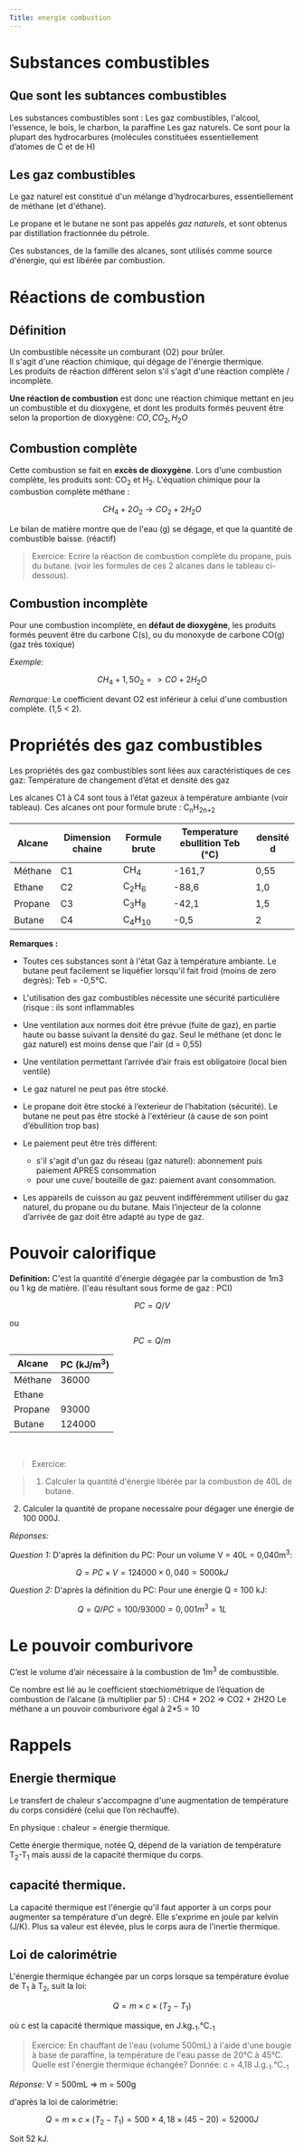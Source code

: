 ```yaml
---
Title: energie combustion
---
```


# Substances combustibles
## Que sont les subtances combustibles
Les substances combustibles sont : Les gaz combustibles, l'alcool, l'essence, le bois, le charbon, la paraffine Les gaz naturels. Ce sont pour la plupart des hydrocarbures (molécules constituées essentiellement d’atomes de C et de H) 

## Les gaz combustibles
Le gaz naturel est constitué d'un mélange d'hydrocarbures, essentiellement de méthane (et d'éthane).

Le propane et le butane ne sont pas appelés *gaz naturels*, et sont obtenus par distillation fractionnée du pétrole.

Ces substances, de la famille des alcanes, sont utilisés comme source d'énergie, qui est libérée par combustion.

# Réactions de combustion
## Définition
Un combustible nécessite un comburant (O2) pour brûler.<br>
Il s'agit d'une réaction chimique, qui dégage de l'énergie thermique.<br>
Les produits de réaction diffèrent selon s'il s'agit d'une réaction complète / incomplète. 

**Une réaction de combustion** est donc une réaction chimique mettant en jeu un combustible et du dioxygène, et dont les produits formés peuvent être selon la proportion de dioxygène: $CO, CO_2, H_2O$

## Combustion complète
Cette combustion se fait en **excès de dioxygène**. Lors d'une combustion complète, les produits sont: CO<sub>2</sub> et H<sub>2</sub>.
L'équation chimique pour la combustion complète méthane : 

$$CH_4 + 2O_2 \rightarrow CO_2 + 2H_2O$$
    
Le bilan de matière montre que de l'eau (g) se dégage, et que la quantité de  combustible baisse. (réactif)
 
> Exercice: Ecrire la réaction de combustion complète du propane, puis du butane. (voir les formules de ces 2 alcanes dans le tableau ci-dessous).   
    
## Combustion incomplète
Pour une combustion incomplète, en **défaut de dioxygène**, les produits formés peuvent être du carbone C(s), ou du monoxyde de carbone CO(g) (gaz très toxique)

*Exemple:* 

$$CH_4 + 1,5 O_2 => CO + 2H_2O$$

*Remarque:* Le coefficient devant O2 est inférieur à celui d'une combustion complète. (1,5 < 2).

# Propriétés des gaz combustibles

Les propriétés des gaz combustibles sont liées aux caractéristiques de ces gaz: Température de changement d’état et densité des gaz

Les alcanes C1 à C4 sont tous à l’état gazeux à température ambiante (voir tableau). Ces alcanes ont pour formule brute : C<sub>n</sub>H<sub>2n+2</sub>


| Alcane | Dimension chaine | Formule brute | Temperature ebullition Teb (°C) | densité d |
| --- | --- | --- | --- | --- |
|Méthane | C1 |  CH<sub>4</sub> | -161,7 | 0,55 |
| Ethane | C2  |  C<sub>2</sub>H<sub>6</sub> | -88,6  | 1,0 |
| Propane | C3  | C<sub>3</sub>H<sub>8</sub> | -42,1 |  1,5 |
| Butane  | C4  | C<sub>4</sub>H<sub>10</sub> | -0,5 | 2 |

**Remarques :** 

* Toutes ces substances sont à l'état Gaz à température ambiante. Le butane peut facilement se liquéfier lorsqu'il fait froid (moins de zero degrès): Teb = -0,5°C.
* L'utilisation des gaz combustibles nécessite une sécurité particulière (risque : ils sont inflammables
* Une ventilation aux normes doit être prévue (fuite de gaz), en partie haute ou basse suivant la densité du gaz. Seul le méthane (et donc le gaz naturel) est moins dense que l'air (d = 0,55)
* Une ventilation permettant l’arrivée d’air frais est obligatoire (local bien ventilé)


* Le gaz naturel ne peut pas être stocké. 
* Le propane doit être stocké à l’exterieur de l’habitation (sécurité). Le butane ne peut pas être stocké à l'extérieur (à cause de son point d’ébullition trop bas)
* Le paiement peut être très différent:
  * s'il s'agit d'un gaz du réseau (gaz naturel): abonnement puis paiement APRES consommation 
  * pour une cuve/ bouteille de gaz: paiement avant consommation.

* Les appareils de cuisson au gaz peuvent indifféremment utiliser du gaz naturel, du propane ou du butane. Mais l’injecteur de la colonne d’arrivée de gaz doit être adapté au type de gaz.


# Pouvoir calorifique
**Definition:** C'est la quantité d'énergie dégagée par la combustion de 1m3 ou 1 kg de matière. (l'eau résultant sous forme de gaz : PCI)

$$PC = Q/V$$ 

ou 

$$PC = Q/m$$

| Alcane | PC (kJ/m<sup>3</sup>) |
| --- | --- |
| Méthane | 36000 |
| Ethane |  |
| Propane | 93000|
| Butane | 124000|
<br>

> Exercice:

> 1. Calculer la quantité d'énergie libérée par la combustion de 40L de butane.
2. Calculer la quantité de propane necessaire pour dégager une énergie de 100 000J.

*Réponses:*

*Question 1:* D'après la définition du PC: Pour un volume V = 40L = 0,040m<sup>3</sup>:

$$Q = PC \times V = 124000 \times 0,040 = 5000 kJ$$

*Question 2:* D'après la définition du PC: Pour une énergie Q = 100 kJ:


$$Q = Q/PC = 100 / 93000 = 0,001 m^3 = 1L$$


# Le pouvoir comburivore
C’est le volume d’air nécessaire à la combustion de 1m<sup>3</sup> de combustible. 

Ce nombre est lié au le coefficient stœchiométrique de l’équation de combustion de l’alcane (à multiplier par 5) : 
CH4 + 2O2 => CO2 + 2H2O
Le méthane a un pouvoir comburivore égal à 2*5 = 10

# Rappels
## Energie thermique
Le transfert de chaleur s'accompagne d'une augmentation de température du corps considéré (celui que l’on réchauffe).

En physique : chaleur = énergie thermique.

Cette énergie thermique, notée Q, dépend de la variation de température T<sub>2</sub>-T<sub>1</sub> mais aussi de la capacité thermique du corps.

## capacité thermique. 
La capacité thermique est l'énergie qu'il faut apporter à un corps pour augmenter sa température d'un degré. Elle s'exprime en joule par kelvin (J/K). Plus sa valeur est élevée, plus le corps aura de l'inertie thermique.

## Loi de calorimétrie
L'énergie thermique échangée par un corps lorsque sa température évolue de T<sub>1</sub> à T<sub>2</sub>, suit la loi:

$$Q = m\times c \times (T_2 - T_1)$$


où c est la capacité thermique massique, en J.kg<sub>-1</sub>.°C<sub>-1</sub>

> Exercice: En chauffant de l'eau (volume 500mL) à l'aide d'une bougie à base de paraffine, la température de l'eau passe de 20°C à 45°C. Quelle est l'énergie thermique échangée? Donnée: c = 4,18 J.g<sub>-1</sub>.°C<sub>-1</sub>

*Réponse:* V = 500mL => m = 500g

d'après la loi de calorimétrie: 

$$Q = m\times c \times (T_2 - T_1) = 500 \times 4,18 \times (45 - 20) = 52 000 J$$

Soit 52 kJ.



